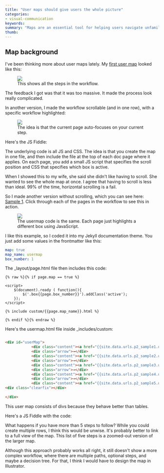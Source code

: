 ```yaml
---
title: "User maps should give users the whole picture"
categories:
- visual-communication
keywords: 
summary: "Maps are an essential tool for helping users navigate unfamiliar territory. Provide maps to a user is the 101 of visual communication that helps guide users, especially when they're trying to complete a procedures that requires them to visit multiple pages."
thumb:
---
```


## Map background

I've been thinking more about user maps lately. My [first user map](http://idratherbewriting.com/2016/05/11/establishing-more-context-in-tech-comm/) looked like this:

<figure><a href="http://idratherbewriting.com/2016/05/11/establishing-more-context-in-tech-comm/"><img src="{{ "/images/diagram_setupworkflowdiagram.png" | prepend: site.baseurl }}"/></a><figcaption>This shows all the steps in the workflow.</figcaption></figure>

The feedback I got was that it was too massive. It made the process look really complicated.

In another version, I made the workflow scrollable (and in one row), with a specific workflow highlighted:

<figure><img src="{{ "/images/scrollingusermap.png" | prepend: site.baseurl }}"/><figcaption>The idea is that the current page auto-focuses on your current step.</figcaption></figure>

Here's the JS Fiddle:

<script async src="//jsfiddle.net/tomjohnson1492/gj1agw00/2/embed/"></script>

The underlying code is all JS and CSS. The idea is that you create the map in one file, and then include the file at the top of each doc page where it applies. On each page, you add a small JS script that specifies the scroll position and CSS that specifies which box is active. 

When I showed this to my wife, she said she didn't like having to scroll. She wanted to see the whole map at once. I agree that having to scroll is less than ideal. 99% of the time, horizontal scrolling is a fail. 

So I made another version without scrolling, which you can see here: [Sample 1](http://idratherbewriting.com/documentation-theme-jekyll/p1_sample1/). Click through each of the pages in the workflow to see this in action.

<figure><a href="http://127.0.0.1:4005/documentation-theme-jekyll/p2_sample1/"><img src="{{ "/images/usermapdemo.png" | prepend: site.baseurl }}"/></a><figcaption>The usermap code is the same. Each page just highlights a different box using JavaScript.</figcaption></figure>

I like this example, so I coded it into my Jekyll documentation theme. You just add some values in the frontmatter like this:

```yaml
map: true
map_name: usermap
box_number: 1
```
The \_layout/page.html file then includes this code:

```liquid
{% raw %}{% if page.map == true %}

<script>
    $(document).ready ( function(){
        $('.box{{page.box_number}}').addClass('active');
    });
</script>

{% include custom/{{page.map_name}}.html %}

{% endif %}{% endraw %}
```

Here's the usermap.html file inside \_includes/custom:

```html

<div id="userMap">
            <div class="content"><a href="{{site.data.urls.p2_sample1.url}}"><div class="box box1">Connect to ADB</div></a></div>
            <div class="arrow">→</div>
            <div class="content"><a href="{{site.data.urls.p2_sample2.url}}"><div class="box box2">Download and Build the Starter Kit</div></a></div>
            <div class="arrow">→</div>
            <div class="content"><a href="{{site.data.urls.p2_sample3.url}}"><div class="box box3">Take a Tour</div></a></div>
            <div class="arrow">→</div>
            <div class="content"><a href="{{site.data.urls.p2_sample4.url}}"><div class="box box4">Load Your Widgets</div></a></div>
            <div class="arrow">→</div>
            <div class="content"><a href="{{site.data.urls.p2_sample5.url}}"><div class="box box5">Query for Something</div></a></div>
<div class="clearfix"></div>
    
</div>
```

This user map consists of divs because they behave better than tables. 

Here's a JS Fiddle with the code:

<script async src="//jsfiddle.net/tomjohnson1492/LsrbcvLw/embed/"></script>

What happens if you have more than 5 steps to follow? While you could create multiple rows, I think this would be unwise. It's probably better to link to a full view of the map. This list of five steps is a zoomed-out version of the larger map.

Although this approach probably works all right, it still doesn't show a more complex workflow, where there are multiple paths, optional steps, and maybe a decision tree. For that, I think I would have to design the map in Illustrator.
